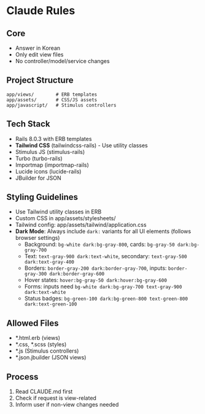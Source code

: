 # Claude Rules

## Core
- Answer in Korean
- Only edit view files
- No controller/model/service changes

## Project Structure
```
app/views/        # ERB templates
app/assets/       # CSS/JS assets
app/javascript/   # Stimulus controllers
```

## Tech Stack
- Rails 8.0.3 with ERB templates
- **Tailwind CSS** (tailwindcss-rails) - Use utility classes
- Stimulus JS (stimulus-rails)
- Turbo (turbo-rails)
- Importmap (importmap-rails)
- Lucide icons (lucide-rails)
- JBuilder for JSON

## Styling Guidelines
- Use Tailwind utility classes in ERB
- Custom CSS in app/assets/stylesheets/
- Tailwind config: app/assets/tailwind/application.css
- **Dark Mode**: Always include `dark:` variants for all UI elements (follows browser settings)
  - Background: `bg-white dark:bg-gray-800`, cards: `bg-gray-50 dark:bg-gray-700`
  - Text: `text-gray-900 dark:text-white`, secondary: `text-gray-500 dark:text-gray-400`
  - Borders: `border-gray-200 dark:border-gray-700`, inputs: `border-gray-300 dark:border-gray-600`
  - Hover states: `hover:bg-gray-50 dark:hover:bg-gray-600`
  - Forms: inputs need `bg-white dark:bg-gray-700 text-gray-900 dark:text-white`
  - Status badges: `bg-green-100 dark:bg-green-800 text-green-800 dark:text-green-100`

## Allowed Files
- *.html.erb (views)
- *.css, *.scss (styles)
- *.js (Stimulus controllers)
- *.json.jbuilder (JSON views)

## Process
1. Read CLAUDE.md first
2. Check if request is view-related
3. Inform user if non-view changes needed